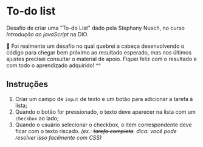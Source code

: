 # To-do list

Desafio de criar uma "To-do List" dado pela Stephany Nusch, no curso *Introdução ao javaScript* na DIO.

📌 Foi realmente um desafio no qual quebrei a cabeça desenvolvendo o código para chegar bem próximo ao resultado esperado, mas nos últimos ajustes precisei consultar o material de apoio. Fiquei feliz com o resultado e com todo o aprendizado adquirido! ^^

## Instruções

1. Criar um campo de `input` de texto e um botão para adicionar a tarefa à lista;
2. Quando o botão for pressionado, o texto deve aparecer na lista com um `checkbox` ao lado;
3. Quando o usuário selecionar o checkbox, o item correspondente deve ficar com o texto riscado. _(ex.: ~~tarefa completa~~. dica: você pode resolver isso facilmente com CSS)_